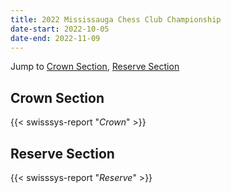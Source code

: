 ```yaml
---
title: 2022 Mississauga Chess Club Championship
date-start: 2022-10-05
date-end: 2022-11-09
---
```


Jump to [Crown Section](#crown-section), [Reserve Section](#reserve-section)

## Crown Section
{{< swisssys-report "*Crown*" >}}

## Reserve Section
{{< swisssys-report "*Reserve*" >}}
